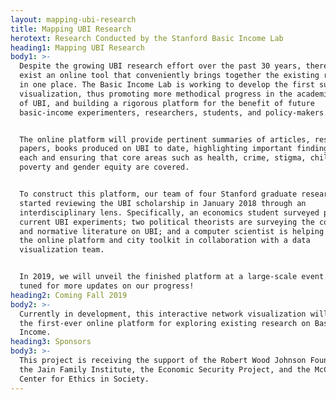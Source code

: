 ```yaml
---
layout: mapping-ubi-research
title: Mapping UBI Research
herotext: Research Conducted by the Stanford Basic Income Lab
heading1: Mapping UBI Research
body1: >-
  Despite the growing UBI research effort over the past 30 years, there does not
  exist an online tool that conveniently brings together the existing research
  in one place. The Basic Income Lab is working to develop the first such
  visualization, thus promoting more methodical progress in the academic field
  of UBI, and building a rigorous platform for the benefit of future
  basic-income experimenters, researchers, students, and policy-makers. TEST


  The online platform will provide pertinent summaries of articles, research
  papers, books produced on UBI to date, highlighting important findings from
  each and ensuring that core areas such as health, crime, stigma, childhood
  poverty and gender equity are covered.


  To construct this platform, our team of four Stanford graduate researchers
  started reviewing the UBI scholarship in January 2018 through an
  interdisciplinary lens. Specifically, an economics student surveyed past and
  current UBI experiments; two political theorists are surveying the conceptual
  and normative literature on UBI; and a computer scientist is helping us design
  the online platform and city toolkit in collaboration with a data
  visualization team.


  In 2019, we will unveil the finished platform at a large-scale event. Stay
  tuned for more updates on our progress!
heading2: Coming Fall 2019
body2: >-
  Currently in development, this interactive network visualization will serve as
  the first-ever online platform for exploring existing research on Basic
  Income.
heading3: Sponsors
body3: >-
  This project is receiving the support of the Robert Wood Johnson Foundation,
  the Jain Family Institute, the Economic Security Project, and the McCoy Family
  Center for Ethics in Society.
---
```


